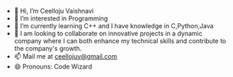 - 👋 Hi, I’m Ceelloju Vaishnavi
- 👀 I’m interested in Programming
- 🌱 I’m currently learning C++ and I have knowledge in C,Python,Java
- 💞️ I am looking to collaborate on innovative projects in a dynamic company where I can both enhance my technical skills and contribute to the company's growth.
- 📫 Mail me at ceellojuv@gmail.com
- 😄 Pronouns: Code Wizard
  

<!---
CeellojuVaishnavi/CeellojuVaishnavi is a ✨ special ✨ repository because its `README.md` (this file) appears on your GitHub profile.
You can click the Preview link to take a look at your changes.
--->
